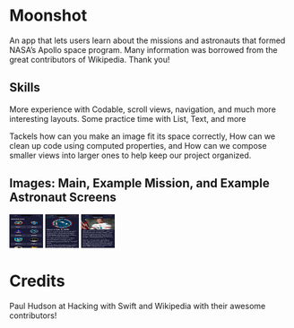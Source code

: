 # Moonshot
An app that lets users learn about the missions and astronauts that formed NASA’s Apollo space program.
Many information was borrowed from the great contributors of Wikipedia. Thank you!

## Skills
More experience with Codable, scroll views, navigation, and much more interesting layouts.
Some practice time with List, Text, and more

Tackels how can you make an image fit its space correctly, How can we clean up code using computed properties, and
How can we compose smaller views into larger ones to help keep our project organized.

## Images: Main, Example Mission, and Example Astronaut Screens
<img src="/main.png" alt="main" title="Main Navigation Grid" height="60" width="60">
<img src="/mission.png" alt="Mission" title="Apollo 9" height="60" width="60">
<img src="/astronaut.png" alt="Astronaut" title="David R. Scott" height="60" width="60">

# Credits
Paul Hudson at Hacking with Swift and Wikipedia with their awesome contributors!

